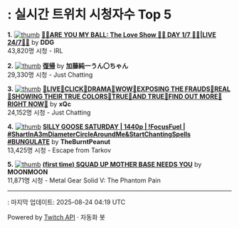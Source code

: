 # : 실시간 트위치 시청자수 Top 5

**1.** [![thumb](https://static-cdn.jtvnw.net/previews-ttv/live_user_ddg-320x180.jpg)](https://twitch.tv/DDG)
**[🏀💕ARE YOU MY BALL: The Love Show 🏀💕 DAY 1/7 🏀💕|LIVE 24/7🏀💕](https://twitch.tv/DDG)** by **DDG**<br>43,820명 시청  - IRL

**2.** [![thumb](https://static-cdn.jtvnw.net/previews-ttv/live_user_kato_junichi0817-320x180.jpg)](https://twitch.tv/加藤純一うん〇ちゃん)
**[復帰](https://twitch.tv/加藤純一うん〇ちゃん)** by **加藤純一うん〇ちゃん**<br>29,330명 시청  - Just Chatting

**3.** [![thumb](https://static-cdn.jtvnw.net/previews-ttv/live_user_xqc-320x180.jpg)](https://twitch.tv/xQc)
**[🤡LIVE🤡CLICK🤡DRAMA🤡WOW🤡EXPOSING THE FRAUDS🤡REAL🤡SHOWING THEIR TRUE COLORS🤡TRUE🤡AND TRUE🤡FIND OUT MORE🤡RIGHT NOW🤡](https://twitch.tv/xQc)** by **xQc**<br>24,152명 시청  - Just Chatting

**4.** [![thumb](https://static-cdn.jtvnw.net/previews-ttv/live_user_theburntpeanut-320x180.jpg)](https://twitch.tv/TheBurntPeanut)
**[SILLY GOOSE SATURDAY | 1440p | !FocusFuel | #ShartInA3mDiameterCircleAroundMe&StartChantingSpells #BUNGULATE](https://twitch.tv/TheBurntPeanut)** by **TheBurntPeanut**<br>13,425명 시청  - Escape from Tarkov

**5.** [![thumb](https://static-cdn.jtvnw.net/previews-ttv/live_user_moonmoon-320x180.jpg)](https://twitch.tv/MOONMOON)
**[(first time) SQUAD UP MOTHER BASE NEEDS YOU](https://twitch.tv/MOONMOON)** by **MOONMOON**<br>11,871명 시청  - Metal Gear Solid V: The Phantom Pain


---
: 마지막 업데이트: 2025-08-24 04:19 UTC

Powered by [Twitch API](https://dev.twitch.tv/docs/api/reference) · 자동화 봇
